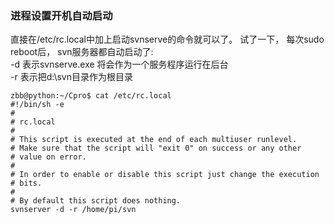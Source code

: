 ### 进程设置开机自动启动  
直接在/etc/rc.local中加上启动svnserve的命令就可以了。 试了一下， 每次sudo reboot后， svn服务器都自动启动了:  
-d 表示svnserve.exe 将会作为一个服务程序运行在后台  
-r 表示把d:\svn目录作为根目录  

```
zbb@python:~/Cpro$ cat /etc/rc.local
#!/bin/sh -e
#
# rc.local
#
# This script is executed at the end of each multiuser runlevel.
# Make sure that the script will "exit 0" on success or any other
# value on error.
#
# In order to enable or disable this script just change the execution
# bits.
#
# By default this script does nothing. 
svnserver -d -r /home/pi/svn
```
